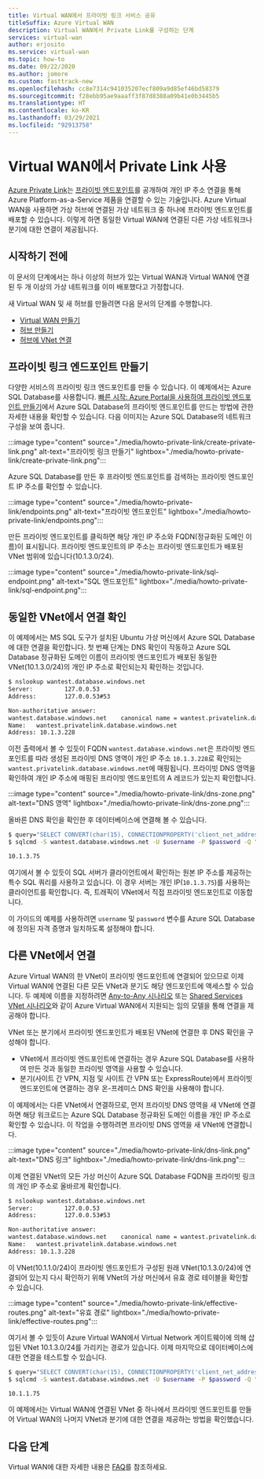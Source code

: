 ```yaml
---
title: Virtual WAN에서 프라이빗 링크 서비스 공유
titleSuffix: Azure Virtual WAN
description: Virtual WAN에서 Private Link를 구성하는 단계
services: virtual-wan
author: erjosito
ms.service: virtual-wan
ms.topic: how-to
ms.date: 09/22/2020
ms.author: jomore
ms.custom: fasttrack-new
ms.openlocfilehash: cc8e7314c941035207ecf809a9d85ef46bd58379
ms.sourcegitcommit: f28ebb95ae9aaaff3f87d8388a09b41e0b3445b5
ms.translationtype: HT
ms.contentlocale: ko-KR
ms.lasthandoff: 03/29/2021
ms.locfileid: "92913758"
---
```

# <a name="use-private-link-in-virtual-wan"></a>Virtual WAN에서 Private Link 사용

[Azure Private Link](../private-link/private-link-overview.md)는 [프라이빗 엔드포인트](../private-link/private-endpoint-overview.md)를 공개하여 개인 IP 주소 연결을 통해 Azure Platform-as-a-Service 제품을 연결할 수 있는 기술입니다. Azure Virtual WAN을 사용하면 가상 허브에 연결된 가상 네트워크 중 하나에 프라이빗 엔드포인트를 배포할 수 있습니다. 이렇게 하면 동일한 Virtual WAN에 연결된 다른 가상 네트워크나 분기에 대한 연결이 제공됩니다.

## <a name="before-you-begin"></a>시작하기 전에

이 문서의 단계에서는 하나 이상의 허브가 있는 Virtual WAN과 Virtual WAN에 연결된 두 개 이상의 가상 네트워크를 이미 배포했다고 가정합니다.

새 Virtual WAN 및 새 허브를 만들려면 다음 문서의 단계를 수행합니다.

* [Virtual WAN 만들기](virtual-wan-site-to-site-portal.md#openvwan)
* [허브 만들기](virtual-wan-site-to-site-portal.md#hub)
* [허브에 VNet 연결](virtual-wan-site-to-site-portal.md#hub)

## <a name="create-a-private-link-endpoint"></a><a name="endpoint"></a>프라이빗 링크 엔드포인트 만들기

다양한 서비스의 프라이빗 링크 엔드포인트를 만들 수 있습니다. 이 예제에서는 Azure SQL Database를 사용합니다. [빠른 시작: Azure Portal을 사용하여 프라이빗 엔드포인트 만들기](../private-link/create-private-endpoint-portal.md)에서 Azure SQL Database의 프라이빗 엔드포인트를 만드는 방법에 관한 자세한 내용을 확인할 수 있습니다. 다음 이미지는 Azure SQL Database의 네트워크 구성을 보여 줍니다.

:::image type="content" source="./media/howto-private-link/create-private-link.png" alt-text="프라이빗 링크 만들기" lightbox="./media/howto-private-link/create-private-link.png":::

Azure SQL Database를 만든 후 프라이빗 엔드포인트를 검색하는 프라이빗 엔드포인트 IP 주소를 확인할 수 있습니다.

:::image type="content" source="./media/howto-private-link/endpoints.png" alt-text="프라이빗 엔드포인트" lightbox="./media/howto-private-link/endpoints.png":::

만든 프라이빗 엔드포인트를 클릭하면 해당 개인 IP 주소와 FQDN(정규화된 도메인 이름)이 표시됩니다. 프라이빗 엔드포인트의 IP 주소는 프라이빗 엔드포인트가 배포된 VNet 범위에 있습니다(10.1.3.0/24).

:::image type="content" source="./media/howto-private-link/sql-endpoint.png" alt-text="SQL 엔드포인트" lightbox="./media/howto-private-link/sql-endpoint.png":::

## <a name="verify-connectivity-from-the-same-vnet"></a><a name="connectivity"></a>동일한 VNet에서 연결 확인

이 예제에서는 MS SQL 도구가 설치된 Ubuntu 가상 머신에서 Azure SQL Database에 대한 연결을 확인합니다. 첫 번째 단계는 DNS 확인이 작동하고 Azure SQL Database 정규화된 도메인 이름이 프라이빗 엔드포인트가 배포된 동일한 VNet(10.1.3.0/24)의 개인 IP 주소로 확인되는지 확인하는 것입니다.

```bash
$ nslookup wantest.database.windows.net
Server:         127.0.0.53
Address:        127.0.0.53#53

Non-authoritative answer:
wantest.database.windows.net    canonical name = wantest.privatelink.database.windows.net.
Name:   wantest.privatelink.database.windows.net
Address: 10.1.3.228
```

이전 출력에서 볼 수 있듯이 FQDN `wantest.database.windows.net`은 프라이빗 엔드포인트를 따라 생성된 프라이빗 DNS 영역이 개인 IP 주소 `10.1.3.228`로 확인되는 `wantest.privatelink.database.windows.net`에 매핑됩니다. 프라이빗 DNS 영역을 확인하여 개인 IP 주소에 매핑된 프라이빗 엔드포인트의 A 레코드가 있는지 확인합니다.

:::image type="content" source="./media/howto-private-link/dns-zone.png" alt-text="DNS 영역" lightbox="./media/howto-private-link/dns-zone.png":::

올바른 DNS 확인을 확인한 후 데이터베이스에 연결해 볼 수 있습니다.

```bash
$ query="SELECT CONVERT(char(15), CONNECTIONPROPERTY('client_net_address'));"
$ sqlcmd -S wantest.database.windows.net -U $username -P $password -Q "$query"

10.1.3.75
```

여기에서 볼 수 있듯이 SQL 서버가 클라이언트에서 확인하는 원본 IP 주소를 제공하는 특수 SQL 쿼리를 사용하고 있습니다. 이 경우 서버는 개인 IP(`10.1.3.75`)를 사용하는 클라이언트를 확인합니다. 즉, 트래픽이 VNet에서 직접 프라이빗 엔드포인트로 이동합니다.

이 가이드의 예제를 사용하려면 `username` 및 `password` 변수를 Azure SQL Database에 정의된 자격 증명과 일치하도록 설정해야 합니다.

## <a name="connect-from-a-different-vnet"></a><a name="vnet"></a>다른 VNet에서 연결

Azure Virtual WAN의 한 VNet이 프라이빗 엔드포인트에 연결되어 있으므로 이제 Virtual WAN에 연결된 다른 모든 VNet과 분기도 해당 엔드포인트에 액세스할 수 있습니다. 두 예제에 이름을 지정하려면 [Any-to-Any 시나리오](scenario-any-to-any.md) 또는 [Shared Services VNet 시나리오](scenario-shared-services-vnet.md)와 같이 Azure Virtual WAN에서 지원되는 임의 모델을 통해 연결을 제공해야 합니다.

VNet 또는 분기에서 프라이빗 엔드포인트가 배포된 VNet에 연결한 후 DNS 확인을 구성해야 합니다.

* VNet에서 프라이빗 엔드포인트에 연결하는 경우 Azure SQL Database를 사용하여 만든 것과 동일한 프라이빗 영역을 사용할 수 있습니다.
* 분기(사이트 간 VPN, 지점 및 사이트 간 VPN 또는 ExpressRoute)에서 프라이빗 엔드포인트에 연결하는 경우 온-프레미스 DNS 확인을 사용해야 합니다.

이 예제에서는 다른 VNet에서 연결하므로, 먼저 프라이빗 DNS 영역을 새 VNet에 연결하면 해당 워크로드는 Azure SQL Database 정규화된 도메인 이름을 개인 IP 주소로 확인할 수 있습니다. 이 작업을 수행하려면 프라이빗 DNS 영역을 새 VNet에 연결합니다.

:::image type="content" source="./media/howto-private-link/dns-link.png" alt-text="DNS 링크" lightbox="./media/howto-private-link/dns-link.png":::

이제 연결된 VNet의 모든 가상 머신이 Azure SQL Database FQDN을 프라이빗 링크의 개인 IP 주소로 올바르게 확인합니다.

```bash
$ nslookup wantest.database.windows.net
Server:         127.0.0.53
Address:        127.0.0.53#53

Non-authoritative answer:
wantest.database.windows.net    canonical name = wantest.privatelink.database.windows.net.
Name:   wantest.privatelink.database.windows.net
Address: 10.1.3.228
```

이 VNet(10.1.1.0/24)이 프라이빗 엔드포인트가 구성된 원래 VNet(10.1.3.0/24)에 연결되어 있는지 다시 확인하기 위해 VNet의 가상 머신에서 유효 경로 테이블을 확인할 수 있습니다.

:::image type="content" source="./media/howto-private-link/effective-routes.png" alt-text="유효 경로" lightbox="./media/howto-private-link/effective-routes.png":::

여기서 볼 수 있듯이 Azure Virtual WAN에서 Virtual Network 게이트웨이에 의해 삽입된 VNet 10.1.3.0/24를 가리키는 경로가 있습니다. 이제 마지막으로 데이터베이스에 대한 연결을 테스트할 수 있습니다.

```bash
$ query="SELECT CONVERT(char(15), CONNECTIONPROPERTY('client_net_address'));"
$ sqlcmd -S wantest.database.windows.net -U $username -P $password -Q "$query"

10.1.1.75
```

이 예제에서는 Virtual WAN에 연결된 VNet 중 하나에서 프라이빗 엔드포인트를 만들어 Virtual WAN의 나머지 VNet과 분기에 대한 연결을 제공하는 방법을 확인했습니다.

## <a name="next-steps"></a>다음 단계

Virtual WAN에 대한 자세한 내용은 [FAQ](virtual-wan-faq.md)를 참조하세요.
